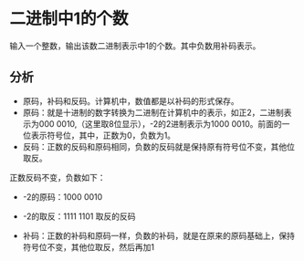 # 二进制中1的个数

输入一个整数，输出该数二进制表示中1的个数。其中负数用补码表示。

## 分析

- 原码，补码和反码。计算机中，数值都是以补码的形式保存。
- 原码：就是十进制的数字转换为二进制在计算机中的表示，如正2，二进制表示为000 0010,（这里取8位显示），-2的2进制表示为1000 0010。前面的一位表示符号位，其中，正数为0，负数为1。
- 反码：正数的反码和原码相同，负数的反码就是保持原有符号位不变，其他位取反。

正数反码不变，负数如下：    
- -2的原码：1000 0010  
- -2的取反：1111 1101 取反的反码  

- 补码：正数的补码和原码一样，负数的补码，就是在原来的原码基础上，保持符号位不变，其他位取反，然后再加1
